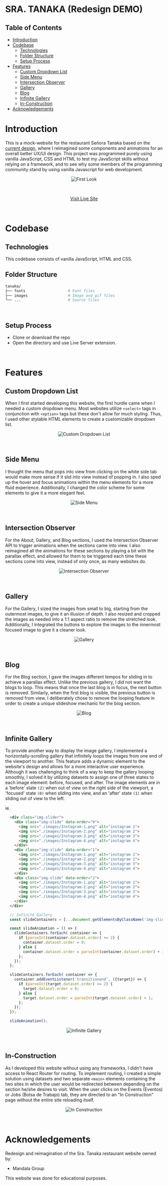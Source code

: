 # SRA. TANAKA (Redesign DEMO) <!-- omit in toc -->
## Table of Contents <!-- omit in toc -->
- [Introduction](#introduction)
- [Codebase](#codebase)
  - [Technologies](#technologies)
  - [Folder Structure](#folder-structure)
  - [Setup Process](#setup-process)
- [Features](#features)
  - [Custom Dropdown List](#custom-dropdown-list)
  - [Side Menu](#side-menu)
  - [Intersection Observer](#intersection-observer)
  - [Gallery](#gallery)
  - [Blog](#blog)
  - [Infinite Gallery](#infinite-gallery)
  - [In-Construction](#in-construction)
- [Acknowledgements](#acknowledgements)

# Introduction
This is a mock-website for the restaurant Señora Tanaka based on the [current design](https://mandalagroup.mx/gastronomic/restaurant/senora_tanaka), where I reimagined some components and animations for an overall better UX/UI design. This project was programmed purely using vanilla JavaScript, CSS and HTML to test my JavaScript skills without relying on a framework, and to see why some members of the programming community stand by using vanilla Javascript for web development.
<br />
<p align="center">
  <img 
    src="./images/main.gif"
    alt="First Look"
  />
</p>
<br />
<p align="center">
  <a href='https://mx-restaurant-demo.netlify.app/' >Visit Live Site</a>
</p>
<br />

# Codebase
## Technologies
This codebase consists of vanilla JavaScript, HTML and CSS.
<br />

## Folder Structure
```sh
tanaka/
├── fonts                   # Font files
├── images                  # Image and gif files
└── ...                     # Source files
```
<br />

## Setup Process
- Clone or download the repo
- Open the directory and use Live Server extension.
<br />

# Features
## Custom Dropdown List
When I first started developing this website, the first hurdle came when I needed a custom dropdown menu. Most websites utilize `<select>` tags in conjunction with `<option>` tags but these don't allow for much styling. Thus, I used other stylable HTML elements to create a customizable dropdown list.
<br />
<p align="center">
  <img 
    src="./images/dropdown.gif"
    alt="Custom Dropdown List"
  />
</p>
<br />

## Side Menu
I thought the menu that pops into view from clicking on the white side tab would make more sense if it slid into view instead of popping in. I also sped up the hover and focus animations within the menu elements for a more fluid experience. Additionally, I changed the color scheme for some elements to give it a more elegant feel.
<br />
<p align="center">
  <img 
    src="./images/side.gif"
    alt="Side Menu"
  />
</p>
<br />

## Intersection Observer
For the About, Gallery, and Blog sections, I used the Intersection Observer API to trigger animations when the sections came into view. I also reimagined all the animations for these sections by playing a bit with the parallax effect, and allowed for them to be triggered each time these sections come into view, instead of only once, as many websites do.
<br />
<p align="center">
  <img 
    src="./images/intersection.gif"
    alt="Intersection Observer"
  />
</p>
<br />

## Gallery
For the Gallery, I sized the images from small to big, starting from the outermost images, to give it an illusion of depth. I also resized and cropped the images as needed into a 1:1 aspect ratio to remove the stretched look. Additionally, I integrated the buttons to explore the images to the innermost focused image to give it a cleaner look.
<br />
<p align="center">
  <img 
    src="./images/gallery.gif"
    alt="Gallery"
  />
</p>
<br />

## Blog
For the Blog section, I gave the images different tempos for sliding in to achieve a parallax effect. Unlike the previous gallery, I did not want the blogs to loop. This means that once the last blog is in focus, the next button is removed. Similarly, when the first blog is visible, the previous button is removed from view. I deliberately chose to remove the looping feature in order to create a unique slideshow mechanic for the blog section.
<br />
<p align="center">
  <img 
    src="./images/blog.gif"
    alt="Blog"
  />
</p>
<br />

## Infinite Gallery
To provide another way to display the image gallery, I implemented a horizontally-scrolling gallery that infinitely loops the images from one end of the viewport to another. This feature adds a dynamic element to the website's design and allows for a more interactive user experience. Although it was challenging to think of a way to keep the gallery looping smoothly, I solved it by utilizing datasets to assign one of three states to each image element: before, focused, and after. The image elements are in a 'before' state `(2)` when out of view on the right side of the viewport, a 'focused' state `(0)` when sliding into view, and an 'after' state `(1)` when sliding out of view to the left.
<br />

ie.

```html
  <div class="img-slider">
    <div class="img-slide" data-order="0">
      <img src="./images/Instagram-1.png" alt="instagram 1">
      <img src="./images/Instagram-2.png" alt="instagram 2">
      <img src="./images/Instagram-3.png" alt="instagram 3">
      <img src="./images/Instagram-4.png" alt="instagram 4">
    </div>
    <div class="img-slide" data-order="1">
      <img src="./images/Instagram-1.png" alt="instagram 1">
      <img src="./images/Instagram-2.png" alt="instagram 2">
      <img src="./images/Instagram-3.png" alt="instagram 3">
      <img src="./images/Instagram-4.png" alt="instagram 4">
    </div>
    <div class="img-slide" data-order="2">
      <img src="./images/Instagram-1.png" alt="instagram 1">
      <img src="./images/Instagram-2.png" alt="instagram 2">
      <img src="./images/Instagram-3.png" alt="instagram 3">
      <img src="./images/Instagram-4.png" alt="instagram 4">
    </div>
  </div>
```
```javascript
  // Infinite Gallery
  const slideContainers = [...document.getElementsByClassName('img-slide')];

  const slideAnimation = () => {
    slideContainers.forEach( container => {
      if (parseInt(container.dataset.order) >= 2) {
        container.dataset.order = 0;
      } else {
        container.dataset.order = parseInt(container.dataset.order) + 1;
      };
    });
  };

  slideContainers.forEach( container => {
    container.addEventListener('transitionend', ({target}) => {  
      if (parseInt(target.dataset.order) >= 2) {
        target.dataset.order = 0;
      } else {
        target.dataset.order = parseInt(target.dataset.order) + 1;
      };
    });
  });

  slideAnimation();
```

<p align="center">
  <img 
    src="./images/infinite.gif"
    alt="Infinite Gallery"
  />
</p>
<br />

## In-Construction
As I developed this website without using any frameworks, I didn't have access to React Router for routing. To implement routing, I created a simple solution using datasets and two separate `<main>` elements containing the two sites in which the user would be redirected between depending on the section he/she desires to visit. When the user clicks on the Events (Eventos) or Jobs (Bolsa de Trabajo) tab, they are directed to an "In Construction" page without the entire site reloading itself.
<br />
<p align="center">
  <img 
    src="./images/construction.gif"
    alt="In Construction"
  />
</p>
<br />

# Acknowledgements
Redesign and reimagination of the Sra. Tanaka restaurant website owned by: 
- Mandala Group

This website was done for educational purposes.